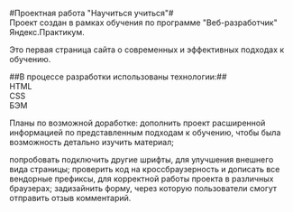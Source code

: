 #Проектная работа "Научиться учиться"#  
Проект создан в рамках обучения по программе "Веб-разработчик" Яндекс.Практикум.

Это первая страница сайта о современных и эффективных подходах к обучению.

##В процессе разработки использованы технологии:##  
HTML  
CSS  
БЭМ  

Планы по возможной доработке:
дополнить проект расширенной информацией по представленным подходам к обучению, чтобы была возможность детально изучить материал;

попробовать подключить другие шрифты, для улучшения внешнего вида страницы;
проверить код на кроссбраузерность и дописать все вендорные префиксы, для корректной работы проекта в различных браузерах;
задизайнить форму, через которую пользователи смогут отправить отзыв комментарий.
